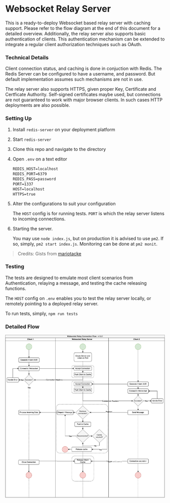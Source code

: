 # Websocket Relay Server

This is a ready-to-deploy Websocket based relay server with caching support. Please refer to the flow diagram at the end of this document for a detailed overview. Additionally, the relay server also supports basic authentication of clients. This authentication mechanism can be extended to integrate a regular client authorization techniques such as OAuth. 

### Technical Details

Client connection status, and caching is done in conjuction with Redis. The Redis Server can be configured to have a username, and password. But default implementation assumes such mechanisms are not in use. 

The relay server also supports HTTPS, given proper Key, Certificate and Certficate Authority. Self-signed certificates maybe used, but connections are not guaranteed to work with major browser clients. In such cases HTTP deployments are also possible.

### Setting Up

1. Install `redis-server` on your deployment platform
2. Start `redis-server`
3. Clone this repo and navigate to the directory
4. Open `.env` on a text editor
	```
	REDIS_HOST=localhost
	REDIS_PORT=6379
	REDIS_PASS=password
	PORT=1337
	HOST=localhost
	HTTPS=true
	```
5. Alter the configurations to suit your configuration
	
	The `HOST` config is for running tests. `PORT` is which the relay server listens to incoming connections.

6. Starting the server.

	You may use `node index.js`, but on production it is advised to use `pm2`. If so, simply, `pm2 start index.js`. Monitoring can be done at `pm2 monit`.

> Credits: Gists from [mariotacke](https://github.com/mariotacke/blog-single-user-websocket)

### Testing

The tests are designed to emulate most client scenarios from Authentication, relaying a message, and testing the cache releasing functions. 

The `HOST` config on `.env` enables you to test the relay server locally, or remotely pointing to a deployed relay server. 

To run tests, simply, `npm run tests`


### Detailed Flow

![WebSocket Flow](docs/Websocket-Relay-Server.png)

